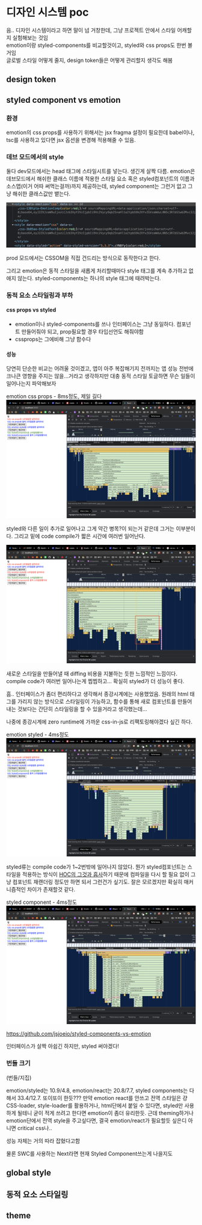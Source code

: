 # 디자인 시스템 poc

음.. 디자인 시스템이라고 하면 말이 넘 거창한데, 그냥 프로젝트 안에서 스타일 어캐할지 실험해보는 것임  
emotion이랑 styled-components를 비교할것이고, styled와 css props도 한번 볼거임  
글로벌 스타일 어떻게 줄지, design token들은 어떻게 관리할지 생각도 해봄

## design token


## styled component vs emotion

### 환경

emotion의 css props를 사용하기 위해서는 jsx fragma 설정이 필요한데 babel이나, tsc를 사용하고 있다면 jsx 옵션을 변경해 적용해줄 수 있음.

### 데브 모드에서의 style

둘다 dev모드에서는 head 태그에 스타일시트를 넣는다. 생긴게 살짝 다름. emotion은 데브모드에서 해쉬한 클래스 이름에 적용한 스타일 요소 혹은 styled컴포넌트의 이름과 소스맵(이거 어따 써먹는걸까)까지 제공하는데, styled component는 그런거 없고 그냥 해쉬한 클래스값만 뱉는다.

![헤드스타일](image/head.png)

prod 모드에서는 CSSOM을 직접 건드리는 방식으로 동작한다고 한다.

그리고 emotion은 동적 스타일을 새롭게 처리할때마다 style 태그를 계속 추가하고 없애지 않는다. styled-components는 하나의 style 태그에 때려박는다. 

### 동적 요소 스타일링과 부하
#### css props vs styled

- emotion이나 styled-components를 쓰나 인터페이스는 그냥 동일하다. 컴포넌트 만들어줘야 되고, prop필요할 경우 타입선언도 해줘야함
- cssprops는 그에비해 그냥 함수다

#### 성능

당연히 단순한 비교는 어려울 것이겠고, 앱이 아주 복잡해기지 전까지는 앱 성능 전반에 크나큰 영향을 주지는 않을...거라고 생각하지만 대충 동적 스타일 토글하면 무슨 일들이 일어나는지 파악해보자

emotion css props - 8ms정도, 제일 길다
![헤드스타일](image/css-props.png)

styled와 다른 일이 추가로 일어나고 그게 약간 병목?이 되는거 같은데 그거는 이부분이다. 그리고 밑에 code compile가 짧은 시간에 여러번 일어난다. 

![헤드스타일](image/bottleneck.png)

새로운 스타일을 만들어낼 때 diffing 비용을 지불하는 듯한 느낌적인 느낌이다. compile code가 여러번 일어나는게 찝찝하고... 확실히 styled가 더 성능이 좋다.

흠.. 인터페이스가 좀더 편리하다고 생각해서 종강시계에는 사용했었음. 원래의 html 태그를 가리지 않는 방식으로 스타일링이 가능하고, 함수를 통해 새로 컴포넌트를 만들어내는 것보다는 간단히 스타일링을 할 수 있을거라고 생각했는데...

나중에 종강시계에 zero runtime에 가까운 css-in-js로 리팩토링해야겠다 싶긴 하다.

emotion styled - 4ms정도
![헤드스타일](image/emotion-styled-comp.png)

styled류는 compile code가 1~2번밖에 일어나지 않았다. 뭔가 styled컴포넌트는 스타일을 적용하는 방식이 [HOC의 그것과 흡사](https://github.com/styled-components/styled-components/blob/main/packages/styled-components/src/models/StyledComponent.ts)하기 때문에 컴파일을 다시 할 필요 없이 그냥 컴포넌트 재랜더링 정도만 하면 되서 그런건가 싶기도. 잘은 모르겠지만 확실히 매커니즘적인 차이가 존재할것 같다.

styled component - 4ms정도
![헤드스타일](image/styled-component.png)

 https://github.com/jsjoeio/styled-components-vs-emotion 

인터페이스가 살짝 아쉽긴 하지만, styled 써야겠다! 

### 번들 크기

(번들/지집)

emotion/styled는 10.9/4.8, emotion/react는 20.8/7.7,  styled components는 다해서 33.4/12.7. 또이또이 한듯??? 만약 emotion react를 안쓰고 전역 스타일은 걍 CSS-loader, style-loader를 활용하거나, html단에서 붙일 수 있다면, styled만 사용하게 될테니 굳이 적게 쓰려고 한다면 emotion이 좀더 유리한듯. 근데 theming하거나 emotion단에서 전역 style을 주고싶다면, 결국 emotion/react가 필요할듯 싶은디 아니면 critical css나..

성능 자체는 거의 따라 잡혔다고함

물론 SWC를 사용하는 Next라면 현재 Styled Component쓰는게 나을지도

## global style

## 동적 요소 스타일링

## theme
